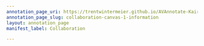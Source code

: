 ```yaml
---
annotation_page_uri: https://trentwintermeier.github.io/AVAnnotate-Kairos-Review/annotations/collaboration-canvas-1-information.json
annotation_page_slug: collaboration-canvas-1-information
layout: annotation_page
manifest_label: Collaboration

---
```

